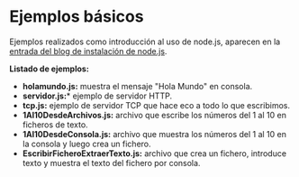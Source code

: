 Ejemplos básicos
===========================

Ejemplos realizados como introducción al uso de node.js, aparecen en la [entrada del blog de instalación de node.js](http://entrepantallasdev.wordpress.com/2014/03/23/node-js-instalacion-basica-y-primeros-pasos/).

**Listado de ejemplos:**
- **holamundo.js:** muestra el mensaje "Hola Mundo" en consola.
- **servidor.js:*** ejemplo de servidor HTTP.
- **tcp.js:** ejemplo de servidor TCP que hace eco a todo lo que escribimos.
- **1Al10DesdeArchivos.js:** archivo que escribe los números del 1 al 10 en ficheros de texto.
- **1Al10DesdeConsola.js:** archivo que muestra los números del 1 al 10 en la consola y luego crea un fichero.
- **EscribirFicheroExtraerTexto.js:** archivo que crea un fichero, introduce texto y muestra el texto del fichero por consola.
